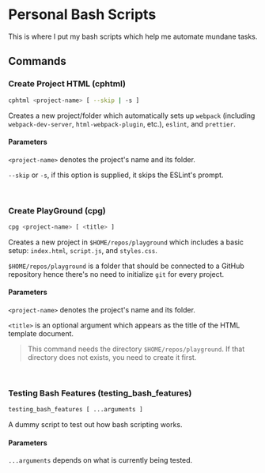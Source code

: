 # Personal Bash Scripts

This is where I put my bash scripts which help me automate mundane tasks.

## Commands

### Create Project HTML (cphtml)

```bash
cphtml <project-name> [ --skip | -s ]
```

Creates a new project/folder which automatically sets up `webpack` (including `webpack-dev-server`, `html-webpack-plugin`, etc.), `eslint`, and `prettier`.

#### Parameters

`<project-name>` denotes the project's name and its folder.

`--skip` or `-s`, if this option is supplied, it skips the ESLint's prompt.

<br>

### Create PlayGround (cpg)

```bash
cpg <project-name> [ <title> ]
```

Creates a new project in `$HOME/repos/playground` which includes a basic setup: `index.html`, `script.js`, and `styles.css`.

`$HOME/repos/playground` is a folder that should be connected to a GitHub repository hence there's no need to initialize `git` for every project.

#### Parameters

`<project-name>` denotes the project's name and its folder.

`<title>` is an optional argument which appears as the title of the HTML template document.

> This command needs the directory `$HOME/repos/playground`. If that directory does not exists, you need to create it first.

<br>

### Testing Bash Features (testing_bash_features)

```bash
testing_bash_features [ ...arguments ]
```

A dummy script to test out how bash scripting works.

#### Parameters

`...arguments` depends on what is currently being tested.
